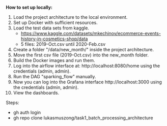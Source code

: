 **How to set up locally:**

 1. Load the project architecture to the local environment.
 2. Set up Docker with sufficient resources.
 3. Load the test data sets from kaggle.
     - https://www.kaggle.com/datasets/mkechinov/ecommerce-events-history-in-cosmetics-shop/data
     - 5 files: 2019-Oct.csv until 2020-Feb.csv
 4. Create a folder "/data/new_month/" inside the project architecture.
 5. Move the first csv file (2019-Oct.csv) into the new_month folder.
 6. Build the Docker images and run them.
 7. Log into the airflow interface at: http://localhost:8080/home using the credentials (admin, admin).
 8. Run the DAG "sparking_flow" manually.
 9. Now you can log into the Grafana interface http://localhost:3000 using the credentials (admin, admin).
10. View the dashboards.



Steps:

- gh auth login
- gh repo clone lukasmuszong/task1_batch_processing_architecture
